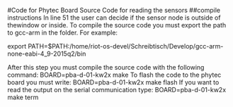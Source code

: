 #Code for Phytec Board
Source Code for reading the sensors 
##compile instructions
In line 51 the user can decide if the sensor node is outside of thewindow or inside.
To compile the source code you must export the path to gcc-arm in the folder.
For example:

export PATH=$PATH:/home/riot-os-devel/Schreibtisch/Develop/gcc-arm-none-eabi-4_9-2015q2/bin

After this step you must compile the source code with the following command:
BOARD=pba-d-01-kw2x make
To flash the code to the phytec board you must write:
BOARD=pba-d-01-kw2x make flash
If you want to read the output on the serial communication type:
BOARD=pba-d-01-kw2x make term
